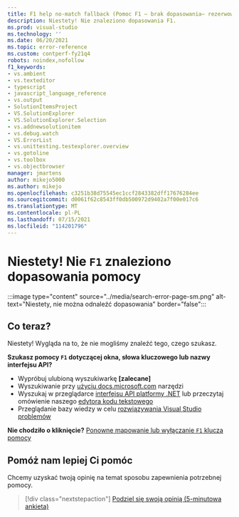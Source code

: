 ```yaml
---
title: F1 help no-match fallback (Pomoc F1 — brak dopasowania— rezerwowy)
description: Niestety! Nie znaleziono dopasowania F1.
ms.prod: visual-studio
ms.technology: ''
ms.date: 06/20/2021
ms.topic: error-reference
ms.custom: contperf-fy21q4
robots: noindex,nofollow
f1_keywords:
- vs.ambient
- vs.texteditor
- typescript
- javascript_language_reference
- vs.output
- SolutionItemsProject
- VS.SolutionExplorer
- VS.SolutionExplorer.Selection
- vs.addnewsolutionitem
- vs.debug.watch
- VS.ErrorList
- vs.unittesting.testexplorer.overview
- vs.gotoline
- vs.toolbox
- vs.objectbrowser
manager: jmartens
author: mikejo5000
ms.author: mikejo
ms.openlocfilehash: c3251b38d75545ec1ccf2843382dff17676284ee
ms.sourcegitcommit: d0061f62c8543ff0db500972d9402a7f00e017c6
ms.translationtype: MT
ms.contentlocale: pl-PL
ms.lasthandoff: 07/15/2021
ms.locfileid: "114201796"
---
```

# <a name="oops-no-f1-help-match-was-found"></a>Niestety! Nie `F1` znaleziono dopasowania pomocy

:::image type="content" source="../media/search-error-page-sm.png" alt-text="Niestety, nie można odnaleźć dopasowania" border="false":::

## <a name="now-what"></a>Co teraz?

Niestety! Wygląda na to, że nie mogliśmy znaleźć tego, czego szukasz. 

**Szukasz pomocy `F1` dotyczącej okna, słowa kluczowego lub nazwy interfejsu API?**
- Wypróbuj ulubioną wyszukiwarkę **[zalecane]**
- Wyszukiwanie przy [użyciu docs.microsoft.com](/) narzędzi 
- Wyszukaj w przeglądarce [interfejsu API platformy .NET](/dotnet/api/) lub przeczytaj omówienie naszego [edytora kodu tekstowego](../../ide/writing-code-in-the-code-and-text-editor.md)
- Przeglądanie bazy wiedzy w celu [rozwiązywania Visual Studio problemów](/troubleshoot/visualstudio/welcome-visual-studio/)


**Nie chodziło o kliknięcie?** [Ponowne mapowanie lub wyłączanie `F1` klucza pomocy](../not-in-toc/change-f1-help-key.md)


## <a name="help-us-serve-you-better"></a>Pomóż nam lepiej Ci pomóc

Chcemy uzyskać twoją opinię na temat sposobu zapewnienia potrzebnej pomocy.

> [!div class="nextstepaction"]
> [Podziel się swoją opinią (5-minutowa ankieta)](https://www.surveymonkey.com/r/F1_Help_Visual_Studio)
